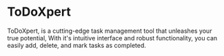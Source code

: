 # ToDoXpert
ToDoXpert, is a cutting-edge task management tool that unleashes your true potential, With it's intuitive interface and robust functionality, you can easily add, delete, and mark tasks as completed.
